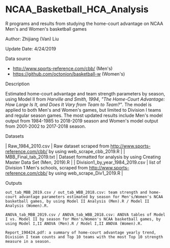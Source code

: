 # NCAA_Basketball_HCA_Analysis
R programs and results from studying the home-court advantage on NCAA Men's and Women's basketball games

Author: Zhijiang (Van) Liu

Update Date: 4/24/2019

Data source
* http://www.sports-reference.com/cbb/ (Men's)
* https://github.com/octonion/basketball-w (Women's)

Description

Estimated home-court advantage and team strength parameters by season, using Model II from *Harville and Smith, 1994*, *"The Home-Court Advantage: How Large Is It, and Does It Vary from Team to Team?"*. The model is applied to both Men's and Women's games, but limited to Division I teams and regular season games. The most updated results include Men's model output from 1984-1985 to 2018-2019 season and Women's model output from 2001-2002 to 2017-2018 season.

Datasets

| Raw_1984_2010.csv               | Raw dataset scraped from http://www.sports-reference.com/cbb/ by using web_scrape_cbb_2019.R |
| MBB_Final_tab_2019.txt          | Dataset formatted for analysis by using Creating Master Data Set (Men, 2019).R               |
| Division1_by_year_1984_2019.csv | list of Division 1 Men's schools, scraped from http://www.sports-reference.com/cbb/ by using web_scrape_Div1_2019.R |

Outputs

    out_tab_MBB_2019.csv / out_tab_WBB_2018.csv: team strength and home-court advantage parameters estimated by season for Men's/Women's NCAA basketball games, by using Model II Analysis (Men).R / Model II Analysis (Women).R.

    ANOVA_tab_MBB_2019.csv / ANOVA_tab_WBB_2018.csv: ANOVA tables of Model I vs. Model II by season for Men's/Women's NCAA basketball games, by using Model I,II ANOVA (Men).R / Model I,II ANOVA (Women).R.

    Report_190424.pdf: a summary of home-court advantage yearly trend, Division I team counts and Top 10 teams with the most Top 10 strength measure in a season.
